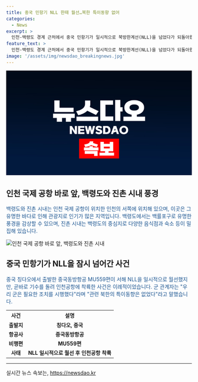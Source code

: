 ```yaml
---
title: 중국 민항기 NLL 한때 월선…북한 특이동향 없어
categories:
  - News
excerpt: >
  인천-백령도 경계 근처에서 중국 민항기가 일시적으로 북방한계선(NLL)을 넘었다가 되돌아왔습니다. 사건 당시 관련 북한의 특이동향은 보고되지 않았으며, 우리 군은 필요한 조치를 시행했습니다. 이는 중국 민항기에 대한 이례적인 사례로, 인근 지역의 안보 문제에 대한 우려가 증폭되고 있습니다.
feature_text: >
  인천-백령도 경계 근처에서 중국 민항기가 일시적으로 북방한계선(NLL)을 넘었다가 되돌아왔습니다. 사건 당시 관련 북한의 특이동향은 보고되지 않았으며, 우리 군은 필요한 조치를 시행했습니다. 이는 중국 민항기에 대한 이례적인 사례로, 인근 지역의 안보 문제에 대한 우려가 증폭되고 있습니다.
image: '/assets/img/newsdao_breakingnews.jpg'
---
```


<p><img src="/assets/img/newsdao_breakingnews.jpg" alt="ontimetimes 속보" /></p>

<h2 data-ke-size="size26">인천 국제 공항 바로 앞, 백령도와 진촌 시내 풍경</h2>

<p data-ke-size="size16"><span style="color: #1a5490;">백령도와 진촌 시내는 인천 국제 공항이 위치한 인천의 서쪽에 위치해 있으며, 이곳은 그 유명한 바다로 인해 관광지로 인기가 많은 지역입니다. 백령도에서는 백률포구로 유명한 풍경을 감상할 수 있으며, 진촌 시내는 백령도의 중심지로 다양한 음식점과 숙소 등이 밀집해 있습니다.</span></p>

<p><img src="https://www.example.com/images/baekryong-do.jpg" alt="인천 국제 공항 바로 앞, 백령도와 진촌 시내"></p>

<h2 data-ke-size="size26">중국 민항기가 NLL을 잠시 넘어간 사건</h2>

<p data-ke-size="size16"><span style="color: #1a5490;">중국 칭다오에서 출발한 중국동방항공 MU559편이 서해 NLL을 일시적으로 월선했지만, 곧바로 기수를 돌려 인천공항에 착륙한 사건은 이례적이었습니다. 군 관계자는 "우리 군은 필요한 조치를 시행했다"라며 "관련 북한의 특이동향은 없었다"라고 말했습니다.</span></p>

<table>
    <tr>
        <th>사건</th>
        <th>설명</th>
    </tr>
    <tr>
        <td style="text-align: center; height: 17px;"><b>출발지</b></td>
        <td style="text-align: center; height: 17px;"><b>칭다오, 중국</b></td>
    </tr>
    <tr>
        <td style="text-align: center; height: 17px;"><b>항공사</b></td>
        <td style="text-align: center; height: 17px;"><b>중국동방항공</b></td>
    </tr>
    <tr>
        <td style="text-align: center; height: 17px;"><b>비행편</b></td>
        <td style="text-align: center; height: 17px;"><b>MU559편</b></td>
    </tr>
    <tr>
        <td style="text-align: center; height: 17px;"><b>사태</b></td>
        <td style="text-align: center; height: 17px;"><b>NLL 일시적으로 월선 후 인천공항 착륙</b></td>
    </tr>
</table>

<p><hr></p>
실시간 뉴스 속보는, <a href="https://newsdao.kr" rel="dofollow">https://newsdao.kr</a>


